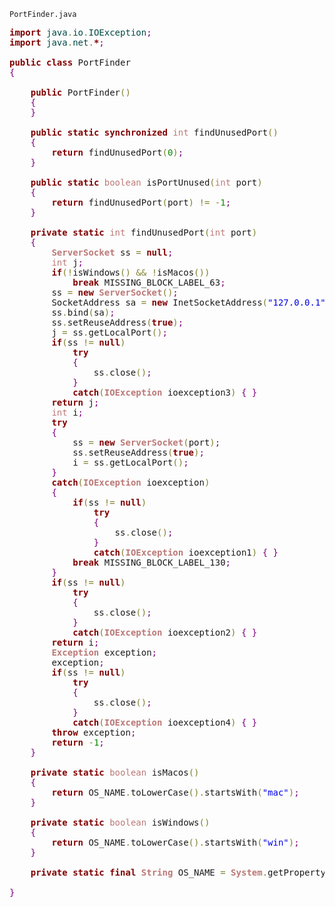<code>PortFinder.java</code>

<!--more-->
<pre>
<span style='color:#800000; font-weight:bold; '>import</span><span style='color:#004a43; '> java</span><span style='color:#808030; '>.</span><span style='color:#004a43; '>io</span><span style='color:#808030; '>.</span><span style='color:#004a43; '>IOException</span><span style='color:#800080; '>;</span>
<span style='color:#800000; font-weight:bold; '>import</span><span style='color:#004a43; '> java</span><span style='color:#808030; '>.</span><span style='color:#004a43; '>net</span><span style='color:#808030; '>.</span><span style='color:#800000; font-weight:bold; '>*</span><span style='color:#800080; '>;</span>

<span style='color:#800000; font-weight:bold; '>public</span> <span style='color:#800000; font-weight:bold; '>class</span> PortFinder
<span style='color:#800080; '>{</span>

    <span style='color:#800000; font-weight:bold; '>public</span> PortFinder<span style='color:#808030; '>(</span><span style='color:#808030; '>)</span>
    <span style='color:#800080; '>{</span>
    <span style='color:#800080; '>}</span>

    <span style='color:#800000; font-weight:bold; '>public</span> <span style='color:#800000; font-weight:bold; '>static</span> <span style='color:#800000; font-weight:bold; '>synchronized</span> <span style='color:#bb7977; '>int</span> findUnusedPort<span style='color:#808030; '>(</span><span style='color:#808030; '>)</span>
    <span style='color:#800080; '>{</span>
        <span style='color:#800000; font-weight:bold; '>return</span> findUnusedPort<span style='color:#808030; '>(</span><span style='color:#008c00; '>0</span><span style='color:#808030; '>)</span><span style='color:#800080; '>;</span>
    <span style='color:#800080; '>}</span>

    <span style='color:#800000; font-weight:bold; '>public</span> <span style='color:#800000; font-weight:bold; '>static</span> <span style='color:#bb7977; '>boolean</span> isPortUnused<span style='color:#808030; '>(</span><span style='color:#bb7977; '>int</span> port<span style='color:#808030; '>)</span>
    <span style='color:#800080; '>{</span>
        <span style='color:#800000; font-weight:bold; '>return</span> findUnusedPort<span style='color:#808030; '>(</span>port<span style='color:#808030; '>)</span> <span style='color:#808030; '>!</span><span style='color:#808030; '>=</span> <span style='color:#808030; '>-</span><span style='color:#008c00; '>1</span><span style='color:#800080; '>;</span>
    <span style='color:#800080; '>}</span>

    <span style='color:#800000; font-weight:bold; '>private</span> <span style='color:#800000; font-weight:bold; '>static</span> <span style='color:#bb7977; '>int</span> findUnusedPort<span style='color:#808030; '>(</span><span style='color:#bb7977; '>int</span> port<span style='color:#808030; '>)</span>
    <span style='color:#800080; '>{</span>
        <span style='color:#bb7977; font-weight:bold; '>ServerSocket</span> ss <span style='color:#808030; '>=</span> <span style='color:#800000; font-weight:bold; '>null</span><span style='color:#800080; '>;</span>
        <span style='color:#bb7977; '>int</span> j<span style='color:#800080; '>;</span>
        <span style='color:#800000; font-weight:bold; '>if</span><span style='color:#808030; '>(</span><span style='color:#808030; '>!</span>isWindows<span style='color:#808030; '>(</span><span style='color:#808030; '>)</span> <span style='color:#808030; '>&amp;</span><span style='color:#808030; '>&amp;</span> <span style='color:#808030; '>!</span>isMacos<span style='color:#808030; '>(</span><span style='color:#808030; '>)</span><span style='color:#808030; '>)</span>
            <span style='color:#800000; font-weight:bold; '>break</span> MISSING_BLOCK_LABEL_63<span style='color:#800080; '>;</span>
        ss <span style='color:#808030; '>=</span> <span style='color:#800000; font-weight:bold; '>new</span> <span style='color:#bb7977; font-weight:bold; '>ServerSocket</span><span style='color:#808030; '>(</span><span style='color:#808030; '>)</span><span style='color:#800080; '>;</span>
        SocketAddress sa <span style='color:#808030; '>=</span> <span style='color:#800000; font-weight:bold; '>new</span> InetSocketAddress<span style='color:#808030; '>(</span><span style='color:#0000e6; '>"127.0.0.1"</span><span style='color:#808030; '>,</span> port<span style='color:#808030; '>)</span><span style='color:#800080; '>;</span>
        ss<span style='color:#808030; '>.</span>bind<span style='color:#808030; '>(</span>sa<span style='color:#808030; '>)</span><span style='color:#800080; '>;</span>
        ss<span style='color:#808030; '>.</span>setReuseAddress<span style='color:#808030; '>(</span><span style='color:#800000; font-weight:bold; '>true</span><span style='color:#808030; '>)</span><span style='color:#800080; '>;</span>
        j <span style='color:#808030; '>=</span> ss<span style='color:#808030; '>.</span>getLocalPort<span style='color:#808030; '>(</span><span style='color:#808030; '>)</span><span style='color:#800080; '>;</span>
        <span style='color:#800000; font-weight:bold; '>if</span><span style='color:#808030; '>(</span>ss <span style='color:#808030; '>!</span><span style='color:#808030; '>=</span> <span style='color:#800000; font-weight:bold; '>null</span><span style='color:#808030; '>)</span>
            <span style='color:#800000; font-weight:bold; '>try</span>
            <span style='color:#800080; '>{</span>
                ss<span style='color:#808030; '>.</span>close<span style='color:#808030; '>(</span><span style='color:#808030; '>)</span><span style='color:#800080; '>;</span>
            <span style='color:#800080; '>}</span>
            <span style='color:#800000; font-weight:bold; '>catch</span><span style='color:#808030; '>(</span><span style='color:#bb7977; font-weight:bold; '>IOException</span> ioexception3<span style='color:#808030; '>)</span> <span style='color:#800080; '>{</span> <span style='color:#800080; '>}</span>
        <span style='color:#800000; font-weight:bold; '>return</span> j<span style='color:#800080; '>;</span>
        <span style='color:#bb7977; '>int</span> i<span style='color:#800080; '>;</span>
        <span style='color:#800000; font-weight:bold; '>try</span>
        <span style='color:#800080; '>{</span>
            ss <span style='color:#808030; '>=</span> <span style='color:#800000; font-weight:bold; '>new</span> <span style='color:#bb7977; font-weight:bold; '>ServerSocket</span><span style='color:#808030; '>(</span>port<span style='color:#808030; '>)</span><span style='color:#800080; '>;</span>
            ss<span style='color:#808030; '>.</span>setReuseAddress<span style='color:#808030; '>(</span><span style='color:#800000; font-weight:bold; '>true</span><span style='color:#808030; '>)</span><span style='color:#800080; '>;</span>
            i <span style='color:#808030; '>=</span> ss<span style='color:#808030; '>.</span>getLocalPort<span style='color:#808030; '>(</span><span style='color:#808030; '>)</span><span style='color:#800080; '>;</span>
        <span style='color:#800080; '>}</span>
        <span style='color:#800000; font-weight:bold; '>catch</span><span style='color:#808030; '>(</span><span style='color:#bb7977; font-weight:bold; '>IOException</span> ioexception<span style='color:#808030; '>)</span>
        <span style='color:#800080; '>{</span>
            <span style='color:#800000; font-weight:bold; '>if</span><span style='color:#808030; '>(</span>ss <span style='color:#808030; '>!</span><span style='color:#808030; '>=</span> <span style='color:#800000; font-weight:bold; '>null</span><span style='color:#808030; '>)</span>
                <span style='color:#800000; font-weight:bold; '>try</span>
                <span style='color:#800080; '>{</span>
                    ss<span style='color:#808030; '>.</span>close<span style='color:#808030; '>(</span><span style='color:#808030; '>)</span><span style='color:#800080; '>;</span>
                <span style='color:#800080; '>}</span>
                <span style='color:#800000; font-weight:bold; '>catch</span><span style='color:#808030; '>(</span><span style='color:#bb7977; font-weight:bold; '>IOException</span> ioexception1<span style='color:#808030; '>)</span> <span style='color:#800080; '>{</span> <span style='color:#800080; '>}</span>
            <span style='color:#800000; font-weight:bold; '>break</span> MISSING_BLOCK_LABEL_130<span style='color:#800080; '>;</span>
        <span style='color:#800080; '>}</span>
        <span style='color:#800000; font-weight:bold; '>if</span><span style='color:#808030; '>(</span>ss <span style='color:#808030; '>!</span><span style='color:#808030; '>=</span> <span style='color:#800000; font-weight:bold; '>null</span><span style='color:#808030; '>)</span>
            <span style='color:#800000; font-weight:bold; '>try</span>
            <span style='color:#800080; '>{</span>
                ss<span style='color:#808030; '>.</span>close<span style='color:#808030; '>(</span><span style='color:#808030; '>)</span><span style='color:#800080; '>;</span>
            <span style='color:#800080; '>}</span>
            <span style='color:#800000; font-weight:bold; '>catch</span><span style='color:#808030; '>(</span><span style='color:#bb7977; font-weight:bold; '>IOException</span> ioexception2<span style='color:#808030; '>)</span> <span style='color:#800080; '>{</span> <span style='color:#800080; '>}</span>
        <span style='color:#800000; font-weight:bold; '>return</span> i<span style='color:#800080; '>;</span>
        <span style='color:#bb7977; font-weight:bold; '>Exception</span> exception<span style='color:#800080; '>;</span>
        exception<span style='color:#800080; '>;</span>
        <span style='color:#800000; font-weight:bold; '>if</span><span style='color:#808030; '>(</span>ss <span style='color:#808030; '>!</span><span style='color:#808030; '>=</span> <span style='color:#800000; font-weight:bold; '>null</span><span style='color:#808030; '>)</span>
            <span style='color:#800000; font-weight:bold; '>try</span>
            <span style='color:#800080; '>{</span>
                ss<span style='color:#808030; '>.</span>close<span style='color:#808030; '>(</span><span style='color:#808030; '>)</span><span style='color:#800080; '>;</span>
            <span style='color:#800080; '>}</span>
            <span style='color:#800000; font-weight:bold; '>catch</span><span style='color:#808030; '>(</span><span style='color:#bb7977; font-weight:bold; '>IOException</span> ioexception4<span style='color:#808030; '>)</span> <span style='color:#800080; '>{</span> <span style='color:#800080; '>}</span>
        <span style='color:#800000; font-weight:bold; '>throw</span> exception<span style='color:#800080; '>;</span>
        <span style='color:#800000; font-weight:bold; '>return</span> <span style='color:#808030; '>-</span><span style='color:#008c00; '>1</span><span style='color:#800080; '>;</span>
    <span style='color:#800080; '>}</span>

    <span style='color:#800000; font-weight:bold; '>private</span> <span style='color:#800000; font-weight:bold; '>static</span> <span style='color:#bb7977; '>boolean</span> isMacos<span style='color:#808030; '>(</span><span style='color:#808030; '>)</span>
    <span style='color:#800080; '>{</span>
        <span style='color:#800000; font-weight:bold; '>return</span> OS_NAME<span style='color:#808030; '>.</span>toLowerCase<span style='color:#808030; '>(</span><span style='color:#808030; '>)</span><span style='color:#808030; '>.</span>startsWith<span style='color:#808030; '>(</span><span style='color:#0000e6; '>"mac"</span><span style='color:#808030; '>)</span><span style='color:#800080; '>;</span>
    <span style='color:#800080; '>}</span>

    <span style='color:#800000; font-weight:bold; '>private</span> <span style='color:#800000; font-weight:bold; '>static</span> <span style='color:#bb7977; '>boolean</span> isWindows<span style='color:#808030; '>(</span><span style='color:#808030; '>)</span>
    <span style='color:#800080; '>{</span>
        <span style='color:#800000; font-weight:bold; '>return</span> OS_NAME<span style='color:#808030; '>.</span>toLowerCase<span style='color:#808030; '>(</span><span style='color:#808030; '>)</span><span style='color:#808030; '>.</span>startsWith<span style='color:#808030; '>(</span><span style='color:#0000e6; '>"win"</span><span style='color:#808030; '>)</span><span style='color:#800080; '>;</span>
    <span style='color:#800080; '>}</span>

    <span style='color:#800000; font-weight:bold; '>private</span> <span style='color:#800000; font-weight:bold; '>static</span> <span style='color:#800000; font-weight:bold; '>final</span> <span style='color:#bb7977; font-weight:bold; '>String</span> OS_NAME <span style='color:#808030; '>=</span> <span style='color:#bb7977; font-weight:bold; '>System</span><span style='color:#808030; '>.</span>getProperty<span style='color:#808030; '>(</span><span style='color:#0000e6; '>"os.name"</span><span style='color:#808030; '>)</span><span style='color:#800080; '>;</span>

<span style='color:#800080; '>}</span>
</pre>